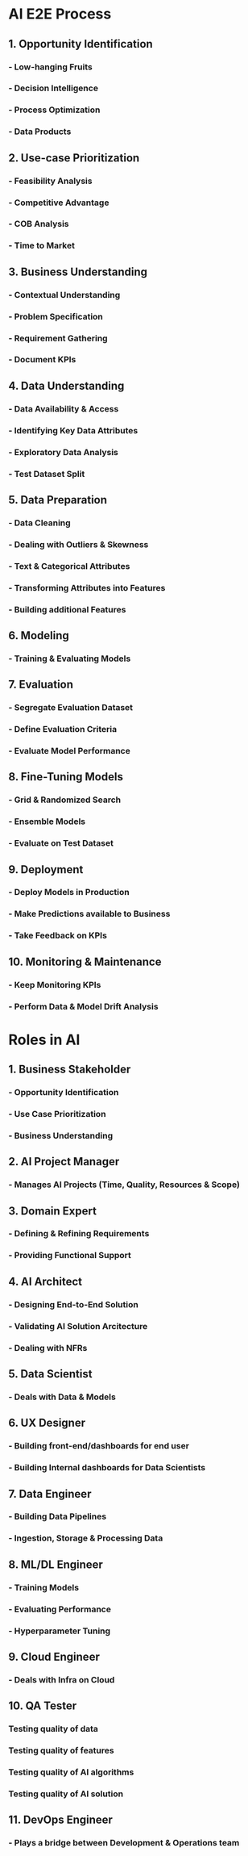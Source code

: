 # AI E2E Process

## 1. Opportunity Identification
### - Low-hanging Fruits
### - Decision Intelligence
### - Process Optimization
### - Data Products

## 2. Use-case Prioritization
### - Feasibility Analysis
### - Competitive Advantage
### - COB Analysis
### - Time to Market

## 3. Business Understanding
### - Contextual Understanding
### - Problem Specification
### - Requirement Gathering
### - Document KPIs

## 4. Data Understanding
### - Data Availability & Access
### - Identifying Key Data Attributes
### - Exploratory Data Analysis
### - Test Dataset Split

## 5. Data Preparation
### - Data Cleaning
### - Dealing with Outliers & Skewness
### - Text & Categorical Attributes
### - Transforming Attributes into Features
### - Building additional Features

## 6. Modeling
### - Training & Evaluating Models

## 7. Evaluation
### - Segregate Evaluation Dataset
### - Define Evaluation Criteria
### - Evaluate Model Performance

## 8. Fine-Tuning Models
### - Grid & Randomized Search
### - Ensemble Models
### - Evaluate on Test Dataset

## 9. Deployment
### - Deploy Models in Production
### - Make Predictions available to Business
### - Take Feedback on KPIs

## 10. Monitoring & Maintenance
### - Keep Monitoring KPIs
### - Perform Data & Model Drift Analysis

# Roles in AI

## 1. Business Stakeholder
### - Opportunity Identification
### - Use Case Prioritization
### - Business Understanding

## 2. AI Project Manager
### - Manages AI Projects (Time, Quality, Resources & Scope)

## 3. Domain Expert
### - Defining & Refining Requirements
### - Providing Functional Support

## 4. AI Architect
### - Designing End-to-End Solution
### - Validating AI Solution Arcitecture
### - Dealing with NFRs

## 5. Data Scientist
### - Deals with Data & Models

## 6. UX Designer
### - Building front-end/dashboards for end user
### - Building Internal dashboards for Data Scientists

## 7. Data Engineer
### - Building Data Pipelines
### - Ingestion, Storage & Processing Data

## 8. ML/DL Engineer
### - Training Models
### - Evaluating Performance
### - Hyperparameter Tuning

## 9. Cloud Engineer
### - Deals with Infra on Cloud

## 10. QA Tester
### Testing quality of data
### Testing quality of features
### Testing quality of AI algorithms
### Testing quality of AI solution

## 11. DevOps Engineer
### - Plays a bridge between Development & Operations team
